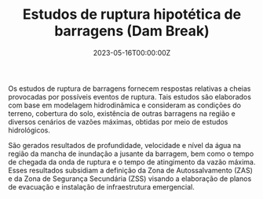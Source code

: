 ﻿---
date: "2023-05-16T00:00:00Z"
external_link: ""
image:
  caption: 
  focal_point: "Center"
  placement: 1


summary: 
tags:
- Estudos hidrológicos
- Modelagem hidrodinâmica
- HEC-RAS
- HEC-HMS
- Estatística
- Programação em linguagem Python
- HIDROBR
title: Estudos de ruptura hipotética de barragens (Dam Break)
url_code: ""
url_pdf: ""
url_slides: ""
url_video: ""


show_date: false
share: false
profile: true
pager: false
---
Os estudos de ruptura de barragens fornecem respostas relativas a cheias provocadas por possíveis eventos de ruptura. Tais estudos são elaborados com base em modelagem hidrodinâmica e consideram as condições do terreno, cobertura do solo, existência de outras barragens na região e diversos cenários de vazões máximas, obtidas por meio de estudos hidrológicos.

São gerados resultados de profundidade, velocidade e nível da água na região da mancha de inundação a jusante da barragem, bem como o tempo de chegada da onda de ruptura e o tempo de atingimento da vazão máxima. Esses resultados subsidiam a definição da Zona de Autossalvamento (ZAS) e da Zona de Segurança Secundária (ZSS) visando a elaboração de planos de evacuação e instalação de infraestrutura emergencial.




